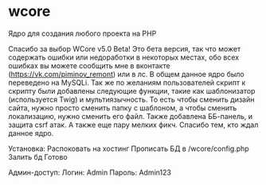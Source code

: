 # wcore
Ядро для создания любого проекта на PHP

Спасибо за выбор WCore v5.0 Beta!
	Это бета версия, так что может содержать ошибки или недоработки в некоторых местах, обо всех ошибках вы можете сообщить мне в вконтакте (https://vk.com/piminov_remont) или в лс.
	В общем данное ядро было переведено на MySQLi.
	Так же по желаниям пользователей скрипт к скрипту были добавлены следующие функции, такие как шаблонизатор (используется Twig) и мультиязычность.
	То есть чтобы сменить дизайн сайта, нужно просто сменить папку с шаблоном, а чтобы сменить локализацию, нужно сменить его файл.
	Также добавлена ББ-панель, и защита csrf атак.
	А также еще пару мелких фикч.
	Спасибо тем, кто ждал данное ядро.

Установка:
	Распоковать на хостинг
	Прописать БД в /wcore/config.php
	Залить бд
	Готово


Админ-доступ:
	Логин: Admin
	Пароль: Admin123
